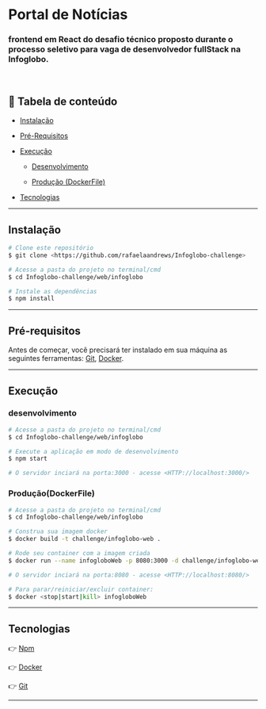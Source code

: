 # Portal de Notícias

### frontend em React do desafio técnico proposto durante o processo seletivo para vaga de desenvolvedor fullStack na Infoglobo.
<br/>

## 🔗 Tabela de conteúdo

- [Instalação](#Instalação)

- [Pré-Requisitos](#Pré-requisitos)
- [Execução](#Execução)
  - [Desenvolvimento](#Desenvolvimento)

  - [Produção (DockerFile)](#Produção(DockerFile))
- [Tecnologias](#tecnologias)

---

## Instalação

```bash
# Clone este repositório
$ git clone <https://github.com/rafaelaandrews/Infoglobo-challenge>

# Acesse a pasta do projeto no terminal/cmd
$ cd Infoglobo-challenge/web/infoglobo

# Instale as dependências
$ npm install
```

---

## Pré-requisitos

Antes de começar, você precisará ter instalado em sua máquina as seguintes ferramentas:
[Git](https://git-scm.com), [Docker](https://www.docker.com/).

---

## Execução

### desenvolvimento

```bash
# Acesse a pasta do projeto no terminal/cmd
$ cd Infoglobo-challenge/web/infoglobo

# Execute a aplicação em modo de desenvolvimento
$ npm start

# O servidor inciará na porta:3000 - acesse <HTTP://localhost:3000/>
```

### Produção(DockerFile)

```bash
# Acesse a pasta do projeto no terminal/cmd
$ cd Infoglobo-challenge/web/infoglobo

# Construa sua imagem docker
$ docker build -t challenge/infoglobo-web .

# Rode seu container com a imagem criada
$ docker run --name infogloboWeb -p 8080:3000 -d challenge/infoglobo-web

# O servidor inciará na porta:8080 - acesse <HTTP://localhost:8080/>

# Para parar/reiniciar/excluir container:
$ docker <stop|start|kill> infogloboWeb
```

---

## Tecnologias

👉 [Npm](https://www.npmjs.com/)

👉 [Docker](https://www.docker.com/)

👉 [Git](https://git-scm.com/)

---
